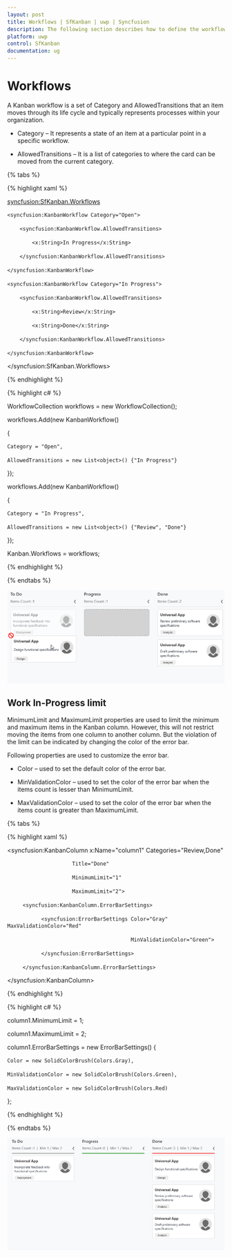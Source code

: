 ```yaml
---
layout: post
title: Workflows | SfKanban | uwp | Syncfusion
description: The following section describes how to define the workflows in the Kanban.
platform: uwp
control: SfKanban
documentation: ug
---
```


# Workflows

A Kanban workflow is a set of Category and AllowedTransitions that an item moves through its life cycle and typically represents processes within your organization.

* Category – It represents a state of an item at a particular point in a specific workflow.

* AllowedTransitions – It is a list of categories to where the card can be moved from the current category.

{% tabs %}

{% highlight xaml %}

<syncfusion:SfKanban.Workflows>

    <syncfusion:KanbanWorkflow Category="Open">

        <syncfusion:KanbanWorkflow.AllowedTransitions>

            <x:String>In Progress</x:String>

        </syncfusion:KanbanWorkflow.AllowedTransitions>

    </syncfusion:KanbanWorkflow>

    <syncfusion:KanbanWorkflow Category="In Progress">

        <syncfusion:KanbanWorkflow.AllowedTransitions>

            <x:String>Review</x:String>

            <x:String>Done</x:String>

        </syncfusion:KanbanWorkflow.AllowedTransitions>

    </syncfusion:KanbanWorkflow>

</syncfusion:SfKanban.Workflows>

{% endhighlight %}

{% highlight c# %}

WorkflowCollection workflows = new WorkflowCollection();

workflows.Add(new KanbanWorkflow()

{

    Category = "Open",

    AllowedTransitions = new List<object>() {"In Progress"}

});

workflows.Add(new KanbanWorkflow()

{

    Category = "In Progress",

    AllowedTransitions = new List<object>() {"Review", "Done"}

});

Kanban.Workflows = workflows;

{% endhighlight %}

{% endtabs %}

![](SfKanban_images/workflow.png)


## Work In-Progress limit

MinimumLimit and MaximumLimit properties are used to limit the minimum and maximum items in the Kanban column. However, this will not restrict moving the items from one column to another column. But the violation of the limit can be indicated by changing the color of the error bar.

Following properties are used to customize the error bar.

* Color – used to set the default color of the error bar.

* MinValidationColor – used to set the color of the error bar when the items count is lesser than MinimumLimit.

* MaxValidationColor – used to set the color of the error bar when the items count is greater than MaximumLimit.

{% tabs %}

{% highlight xaml %}

<syncfusion:KanbanColumn x:Name="column1" Categories="Review,Done"
 
                         Title="Done"
 
                         MinimumLimit="1"
 
                         MaximumLimit="2">

	     <syncfusion:KanbanColumn.ErrorBarSettings>

			   <syncfusion:ErrorBarSettings Color="Gray" MaxValidationColor="Red"

                                            MinValidationColor="Green">

			   </syncfusion:ErrorBarSettings>

         </syncfusion:KanbanColumn.ErrorBarSettings>

</syncfusion:KanbanColumn>

{% endhighlight %}

{% highlight c# %}

column1.MinimumLimit = 1;

column1.MaximumLimit = 2;

column1.ErrorBarSettings = new ErrorBarSettings()
{

    Color = new SolidColorBrush(Colors.Gray),

    MinValidationColor = new SolidColorBrush(Colors.Green),

    MaxValidationColor = new SolidColorBrush(Colors.Red)

};

{% endhighlight %}

{% endtabs %}

![](SfKanban_images/wiplimit.png)